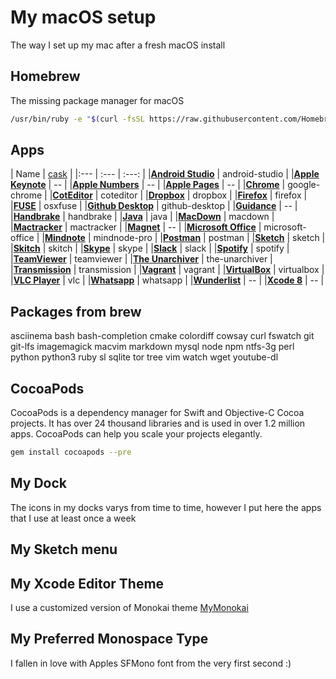# My macOS setup
The way I set up my mac after a fresh macOS install


## Homebrew
The missing package manager for macOS

```bash
/usr/bin/ruby -e "$(curl -fsSL https://raw.githubusercontent.com/Homebrew/install/master/install)"
```



## Apps

| Name | [cask](https://caskroom.github.io/) |
|:--- | :--- | :---: |
|**[Android Studio](https://developer.android.com/studio)** | android-studio |
|**[Apple Keynote](http://www.apple.com/keynote/)** | -- |
|**[Apple Numbers](http://www.apple.com/numbers/)** | -- |
|**[Apple Pages](http://www.apple.com/pages/)** | -- |
|**[Chrome](https://www.google.com/chrome)** | google-chrome |
|**[CotEditor](https://coteditor.com/)** | coteditor |
|**[Dropbox](https://www.dropbox.com")** | dropbox |
|**[Firefox](https://www.mozilla.org/firefox)** | firefox |
|**[FUSE](https://osxfuse.github.io)** | osxfuse |
|**[Github Desktop](https://desktop.github.com)** | github-desktop |
|**[Guidance](https://itunes.apple.com/app/id412759995)** | -- |
|**[Handbrake](https://handbrake.fr/)** | handbrake |
|**[Java](http://www.oracle.com/technetwork/java/javase/downloads/jdk8-downloads-2133151.html)** | java |
|**[MacDown](http://macdown.uranusjr.com)** | macdown |
|**[Mactracker](https://www.mactracker.ca)** | mactracker |
|**[Magnet](http://magnet.crowdcafe.com/)** | -- |
|**[Microsoft Office](https://products.office.com/en-us/mac/microsoft-office-for-mac)** | microsoft-office |
|**[Mindnote](https://mindnode.com)** | mindnode-pro |
|**[Postman](https://www.getpostman.com/)** | postman |
|**[Sketch](https://www.sketchapp.com/)** | sketch |
|**[Skitch](https://evernote.com/skitch/)** | skitch |
|**[Skype](https://www.skype.com)** | skype |
|**[Slack](https://slack.com/)** | slack |
|**[Spotify](https://www.spotify.com)** | spotify |
|**[TeamViewer](https://www.teamviewer.com)** | teamviewer |
|**[The Unarchiver](https://unarchiver.c3.cx)** | the-unarchiver |
|**[Transmission](https://transmissionbt.com)** | transmission |
|**[Vagrant](https://www.vagrantup.com)** | vagrant |
|**[VirtualBox](https://www.virtualbox.org)** | virtualbox |
|**[VLC Player](http://www.videolan.org/vlc)** | vlc |
|**[Whatsapp](https://www.whatsapp.com)** | whatsapp |
|**[Wunderlist](https://www.wunderlist.com/)** | -- |
|**[Xcode 8](https://developer.apple.com/xcode/)** | -- |


## Packages from brew

asciinema
bash
bash-completion
cmake
colordiff
cowsay
curl
fswatch
git
git-lfs
imagemagick
macvim
markdown
mysql
node
npm
ntfs-3g
perl
python
python3
ruby
sl
sqlite
tor
tree
vim
watch
wget
youtube-dl

## CocoaPods
CocoaPods is a dependency manager for Swift and Objective-C Cocoa projects. It has over 24 thousand libraries and is used in over 1.2 million apps. CocoaPods can help you scale your projects elegantly.

```bash
gem install cocoapods --pre
```

## My Dock
The icons in my docks varys from time to time, however I put here the apps that I use at least once a week


## My Sketch menu


## My Xcode Editor Theme
I use a customized version of Monokai theme [MyMonokai]()


## My Preferred Monospace Type
I fallen in love with Apples SFMono font from the very first second :)